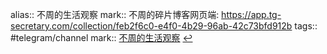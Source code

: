 alias:: 不周的生活观察
mark:: 不周的碎片博客网页端: https://app.tg-secretary.com/collection/feb2f6c0-e4f0-4b29-96ab-42c73bfd912b
tags:: #telegram/channel
mark:: [不周的生活观察](https://t.me/buzhouxiansheng) [↩](tg://resolve?domain=buzhouxiansheng)
